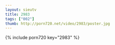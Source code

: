 ```yaml
--- 
layout: sieutv
title: 2983
tags: ["002"]
thumb: http://porn720.net/video/2983/poster.jpg
---
```

{% include porn720 key="2983" %} 
